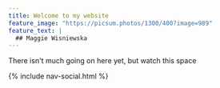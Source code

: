 ```yaml
---
title: Welcome to my website
feature_image: "https://picsum.photos/1300/400?image=989"
feature_text: |
  ## Maggie Wisniewska 
---
```


There isn't much going on here yet, but watch this space

{% include nav-social.html %}
